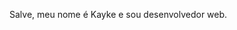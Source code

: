 Salve, meu nome é Kayke e sou desenvolvedor web.

<!---
kaykewl/kaykewl is a ✨ special ✨ repository because its `README.md` (this file) appears on your GitHub profile.
You can click the Preview link to take a look at your changes.
--->
